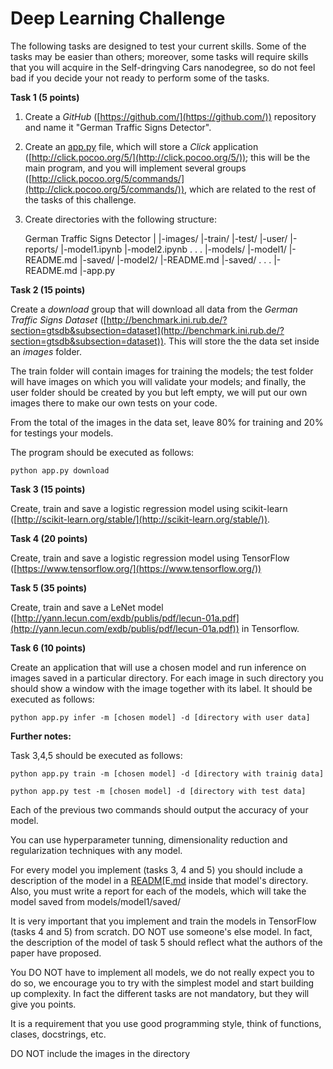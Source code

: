 # Deep Learning Challenge

The following tasks are designed to test your current skills. Some of the tasks may be easier than others; moreover, some tasks will require skills that you will acquire in the Self-dringving Cars nanodegree, so do not feel bad if you decide your not ready to perform some of the tasks.

**Task 1 (5 points)**

1. Create a *GitHub* ([https://github.com/](https://github.com/)) repository and name it "German Traffic Signs Detector".
2. Create an [app.py](http://application.py) file, which will store a *Click* application ([http://click.pocoo.org/5/](http://click.pocoo.org/5/)); this will be the main program, and you will implement several groups ([http://click.pocoo.org/5/commands/](http://click.pocoo.org/5/commands/)), which are related to the rest of the tasks of this challenge. 
3. Create directories with the following structure:

      German Traffic Signs Detector
      	|
      	|-images/
      			|-train/
      			|-test/
      			|-user/
      	|-reports/
      			|-model1.ipynb
      			|-model2.ipynb
      			.
      			.
      			.
      	|-models/
      			|-model1/
      				|-README.md
      				|-saved/
      			|-model2/
      				|-README.md
      				|-saved/
      			.
      			.
      			.
      	|-README.md
      	|-app.py

**Task 2 (15 points)** 

Create a *download* group that will download all data from the *German Traffic Signs Dataset* ([http://benchmark.ini.rub.de/?section=gtsdb&subsection=dataset](http://benchmark.ini.rub.de/?section=gtsdb&subsection=dataset)). This will store the the data set inside an *images* folder.

The train folder will contain images for training the models; the test folder will have images on which you will validate your models; and finally, the user folder should be created by you but left empty, we will put our own images there to make our own tests on your code. 

From the total of the images in the data set, leave 80% for training and 20% for testings your models.

The program should be executed as follows:

    python app.py download

**Task 3 (15 points)**  

Create, train and save a logistic regression model using scikit-learn ([http://scikit-learn.org/stable/](http://scikit-learn.org/stable/)). 

**Task 4 (20 points)**

Create, train and save a logistic regression model using TensorFlow ([https://www.tensorflow.org/](https://www.tensorflow.org/))

**Task 5 (35 points)**

Create, train and save a LeNet model ([http://yann.lecun.com/exdb/publis/pdf/lecun-01a.pdf](http://yann.lecun.com/exdb/publis/pdf/lecun-01a.pdf)) in Tensorflow. 

**Task 6 (10 points)**

Create an application that will use a chosen model and run inference on images saved in a particular directory. For each image in such directory you should show a window with the image together with its label. It should be executed as follows:

    python app.py infer -m [chosen model] -d [directory with user data]

**Further notes:**

Task 3,4,5 should be executed as follows:

    python app.py train -m [chosen model] -d [directory with trainig data]

    python app.py test -m [chosen model] -d [directory with test data]

Each of the previous two commands should output the accuracy of your model.

You can use hyperparameter tunning, dimensionality reduction and regularization techniques with any model.

For every model you implement (tasks 3, 4 and 5) you should include a description of the model in a [READM](http://readm.md)[E[.md](http://readm.md) inside that model's directory. Also, you must write a report for each of the models, which will take the model saved from models/model1/saved/ 

It is very important that you implement and train the models in TensorFlow (tasks 4 and 5) from scratch. DO NOT use someone's else model. In fact, the description of the model of task 5 should reflect what the authors of the paper have proposed.

You DO NOT have to implement all models, we do not really expect you to do so, we encourage you to try with the simplest model and start building up complexity. In fact the different tasks are not mandatory, but they will give you points.

It is a requirement that you use good programming style, think of functions, clases, docstrings, etc.

DO NOT include the images in the directory